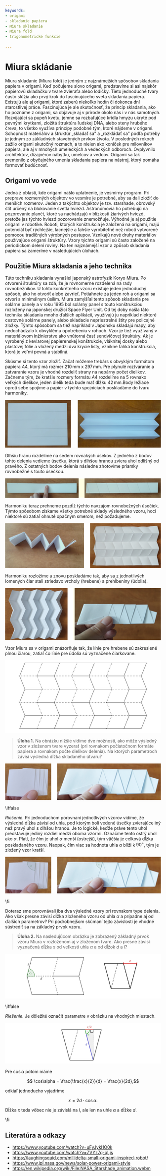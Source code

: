 ```yaml
---
keywords:
- origami
- skladanie papiera
- Miura skladanie
- Miura fold
- trigonometrické funkcie

---
```


# Miura skládanie

Miura skladanie (Miura fold) je jedným z najznámejších spôsobov skladania papiera v origami.
Keď počujeme slovo origami, predstavíme si asi najskôr papierovú skladačku v tvare zvieraťa alebo lodičky.
Tieto jednoduché tvary často slúžia ako prvý krok do fascinujúceho sveta skladania papiera.
Existujú ale aj origami, ktoré zaberú niekoľko hodín či dokonca dní starostlivej práce.
Fascinujúca je ale skutočnosť, že princíp skladania, ako ho poznáme z origami, sa objavuje aj v prírode okolo nás i v nás samotných.
Rozvíjajúci sa pupeň kvetu, jemne sa rozbaľujúce krídla hmyzu ukryté pod pevnými krytkami,
zložitá štruktúra ľudskej DNA, alebo steny hrubého čreva, to všetko využíva princípy podobné tým, ktoré nájdeme v origami.
Schopnosť materiálov a štruktúr „skladať sa" a „rozkládať sa" podľa potreby je jedným zo základných stavebných prvkov života.
V posledných rokoch zažilo origami skutočný rozmach,
a to nielen ako koníček pre milovníkov papiera, ale aj v mnohých umeleckých a vedeckých odboroch.
Ovplyvnilo architektov, dizajnérov nábytku, umelcov a vedcov.
Origami sa tak premenilo z obyčajného umenia skladania papiera na nástroj, ktorý pomáha formovať budúcnosť.
 
## Origami vo vede

Jedna z oblastí, kde origami našlo uplatnenie, je vesmírny program.
Pri preprave rozmerných objektov vo vesmíre je potrebné,
aby sa dali zložiť do menších rozmerov.
Jeden z takýchto objektov je tzv. starshade, obrovský štít určený na blokovanie svetla hviezd.
Astronómovia ho potrebujú na pozorovanie planét, ktoré sa nachádzajú v blízkosti žiarivých hviezd,
pretože jas týchto hviezd pozorovanie znemožňuje.
Výhodné je aj použitie origami v robotike.
Roboti, ktorých konštrukcia je založená na origami, majú potenciál byť rýchlejšie,
lacnejšie a ľahšie vyrobiteľné než roboti vytvorené pomocou tradičných výrobných postupov.
Vznikajú nové druhy materiálov používajúce origami štruktúry.
Vzory týchto origami sú často založené na periodickom delení roviny.
Na ten najznámejší vzor a způsob skladania papiera sa zameríme v nasledujúcich úlohách.

## Použitie Miura skladania a jeho technika

Túto techniku skladania vynašiel japonský astrofyzik Koryo Miura.
Po otvorení štruktúry sa zdá, že je rovnomerne rozdelená na rady rovnobežníkov.
U tohto konkrétneho vzoru existuje jeden jednoduchý spôsob, ako ho otvoriť alebo zavrieť.
Potiahnete za jeden roh a origami sa otvorí s minimálnym úsilím.
Miura zamýšľal tento spôsob skladania pre solárne panely
a v roku 1995 bol solárny panel s touto konštrukciou rozložený na japonskej družici Space Flyer Unit.
Od tej doby našla táto technika skladania mnoho ďalších aplikácií,
využívajú ju napríklad niektoré cestovné solárne panely,
alebo skladacie nepriestrelné štíty pre policajné zložky.
Týmto spôsobom sa tiež napríklad v Japonsku skladajú mapy,
aby nedochádzalo k obvyklému opotrebeniu v rohoch.
Vzor je tiež využívaný v materiálovom inžinierstve ako vnútorná časť sendvičovej štruktúry.
Ak je vyrobený z kevlarovej papierenskej konštrukcie, vláknitej dosky alebo plastovej fólie
a vložený medzi dva krycie listy, vznikne ľahká konštrukcia, ktorá je veľmi pevná a stabilná.

Skúsme si tento vzor zložiť.
Začať môžeme trebárs s obvyklým formátom papiera $A4$, 
ktorý má rozmer $210\,\text{mm}$ x $297\,\text{mm}$. 
Pre plynulé roztváranie a zatvaranie vzoru je vhodné rozdeliť strany na nepárny počet dielikov.
Začneme tým, že kratšie rozmery formátu $A4$ rozdelíme na 5 rovnako veľkých dielikov,
jeden dielik teda bude mať dĺžku $42\,\text{mm}$.Body ležiace oproti sebe spojíme
a papier v týchto spojniciach poskladáme do tvaru harmoniky.

![Skládání vzoru Miura-ori](miura_ori_12.png)

Dlhšiu hranu rozdelíme na sedem rovnakých úsekov.
Z jedného z bodov tohto delenia vedieme úsečku, ktorá s dlhšou hranou zviera uhol odlišný od pravého.
Z ostatných bodov delenia následne zhotovíme priamky rovnobežné s touto úsečkou.

![Skladanie vzoru Miura](miura_ori_34.png)

Harmoniku teraz prehneme pozdĺž týchto navzájom rovnobežných úsečiek.
Týmto spôsobom získame všetky potrebné sklady výsledného vzoru, hoci niektoré sú zatiaľ ohnuté opačným smerom, než požadujeme.

![Skladanie vzoru Miura](miura_ori_56.png)

Harmoniku rozložíme a znovu poskladáme tak, aby sa z jednotlivých lomených čiar stali striedavo vrcholy (hrebene) a prehĺbeniny (údolia).

![Skladanie vzoru Miura](miura_ori_78.png)

Vzor Miura sa v origami znázorňuje tak, že línie pre hrebene sú zakreslené plnou čiarou, zatiaľ čo línie pre údolia sú vyznačené čiarkovane.

 ![Miura](origami_1.jpg)

> **Úloha 1.** Na obrázku nižšie vidíme dve možnosti, ako môže výsledný vzor v zloženom tvare vyzerať (pri rovnakom počiatočnom formáte papiera a rovnakom počte dielikov delenia). Na ktorých parametroch závisí výsledná dĺžka skladaného útvaru?

![Rozdielne riešenia](rozdilne_delky.png)

\iffalse

*Riešenie.* Pri jednoduchom porovnaní jednotlivých vzorov vidíme, že výsledná dĺžka závisí od uhla, pod ktorým boli vedené úsečky zvierajúce iný než pravý uhol s dlhšou hranou. Je to logické, keďže práve tento uhol predstavuje jediný rozdiel medzi oboma vzormi.
Označme tento ostrý uhol ako $\alpha$. 
Platí, že čím je uhol $\alpha$ menší (ostrejší), tým väčšia je celková dĺžka poskladaného vzoru. Naopak, čím viac sa hodnota uhla $\alpha$ blíži k $90^\circ$, tým je zložený vzor kratší.

![Rozdielne riešenia](rozdilne_delky_uhly.png)

\fi

Doteraz sme porovnávali iba dva výsledné vzory pri rovnakom type delenia. Ako však presne závisí dĺžka zloženého vzoru od uhla $\alpha$ a prípadne aj od ďalších parametrov? Pri podrobnejšom skúmaní tejto závislosti je vhodné sústrediť sa na základný prvok vzoru.

> **Úloha 2.** Na nasledujúcom obrázku je zobrazený základný prvok vzoru Miura v rozloženom aj v zloženom tvare.
> Ako presne závisí vyznačená dĺžka $x$ od veľkosti uhla $\alpha$ a od dĺžok $d$ a $l$?

![Základná časť vzoru Miura v rozloženom a zloženom tvare](origami_2.jpg)

\iffalse

*Riešenie.* Je dôležité označiť parametre v obrázku na vhodných miestach.

 ![Odvodenie dĺžky](origami_3.jpg)

Pre $\cos\alpha$ potom máme

$$ \cos\alpha = \frac{\frac{x}{2}}{d} = \frac{x}{2d},$$

odkiaľ jednoducho vyjadríme

$$ x = 2d \cdot \cos\alpha.$$

Dĺžka $x$ teda vôbec nie je závislá na $l$, ale len na uhle $\alpha$ a dĺžke $d$.

\fi

## Literatúra a odkazy

* https://www.youtube.com/watch?v=uFyJykl1O0k
* https://www.youtube.com/watch?v=ZVYz7g-qLjs
* https://laughingsquid.com/millidelta-small-origami-inspired-robot/
* https://www.jpl.nasa.gov/news/solar-power-origami-style
* https://en.wikipedia.org/wiki/File:NASA_Starshade_animation.webm
